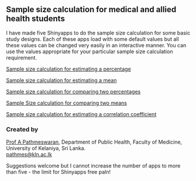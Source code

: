 ## Sample size calculation for medical and allied health students
I have made five Shinyapps to do the sample size calculation for some basic study designs.  Each of these apps load with some default values but all these values can be changed very easily in an interactive manner.  You can use the values appropriate for your particular sample size calculation requirement.

[Sample size calculation for estimating a percentage](https://pathmes-uok.shinyapps.io/ss100/) 

[Sample size calculation for estimating a mean](https://pathmes-uok.shinyapps.io/samplesize_mean/)

[Sample size calculation for comparing two percentages](https://pathmes-uok.shinyapps.io/ss200/)  

[Sample Size calculation for comparing two means](https://pathmes-uok.shinyapps.io/samplesize-2means/)

[Sample size calculation for estimating a correlation coefficient](https://pathmes-uok.shinyapps.io/samplesize_correlation/)





### Created by

[Prof A Pathmeswaran,](https://medicine.kln.ac.lk/index.php/prof-a-pathmeswaran.html) Department of Public Health, Faculty of Medicine, University of Kelaniya, Sri Lanka.  
pathmes@kln.ac.lk  

Suggestions welcome but I cannot increase the number of apps to more than five - the limit for Shinyapps free paln!
